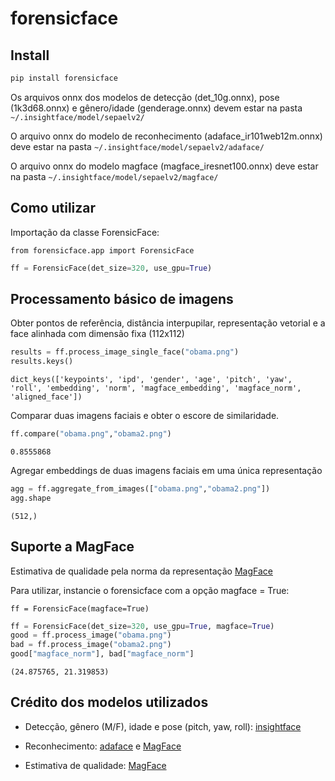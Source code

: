 forensicface
================

<!-- WARNING: THIS FILE WAS AUTOGENERATED! DO NOT EDIT! -->

## Install

``` sh
pip install forensicface
```

Os arquivos onnx dos modelos de detecção (det_10g.onnx), pose
(1k3d68.onnx) e gênero/idade (genderage.onnx) devem estar na pasta
`~/.insightface/model/sepaelv2/`

O arquivo onnx do modelo de reconhecimento (adaface_ir101web12m.onnx)
deve estar na pasta `~/.insightface/model/sepaelv2/adaface/`

O arquivo onnx do modelo magface (magface_iresnet100.onnx) deve estar na
pasta `~/.insightface/model/sepaelv2/magface/`

## Como utilizar

Importação da classe ForensicFace:

`from forensicface.app import ForensicFace`

``` python
ff = ForensicFace(det_size=320, use_gpu=True)
```

## Processamento básico de imagens

Obter pontos de referência, distância interpupilar, representação
vetorial e a face alinhada com dimensão fixa (112x112)

``` python
results = ff.process_image_single_face("obama.png")
results.keys()
```

    dict_keys(['keypoints', 'ipd', 'gender', 'age', 'pitch', 'yaw', 'roll', 'embedding', 'norm', 'magface_embedding', 'magface_norm', 'aligned_face'])

Comparar duas imagens faciais e obter o escore de similaridade.

``` python
ff.compare("obama.png","obama2.png")
```

    0.8555868

Agregar embeddings de duas imagens faciais em uma única representação

``` python
agg = ff.aggregate_from_images(["obama.png","obama2.png"])
agg.shape
```

    (512,)

## Suporte a MagFace

Estimativa de qualidade pela norma da representação
[MagFace](https://github.com/IrvingMeng/MagFace)

Para utilizar, instancie o forensicface com a opção magface = True:

`ff = ForensicFace(magface=True)`

``` python
ff = ForensicFace(det_size=320, use_gpu=True, magface=True)
good = ff.process_image("obama.png")
bad = ff.process_image("obama2.png")
good["magface_norm"], bad["magface_norm"]
```

    (24.875765, 21.319853)

## Crédito dos modelos utilizados

- Detecção, gênero (M/F), idade e pose (pitch, yaw, roll):
  [insightface](https://github.com/deepinsight/insightface)

- Reconhecimento: [adaface](https://github.com/mk-minchul/AdaFace) e
  [MagFace](https://github.com/IrvingMeng/MagFace)

- Estimativa de qualidade:
  [MagFace](https://github.com/IrvingMeng/MagFace)
